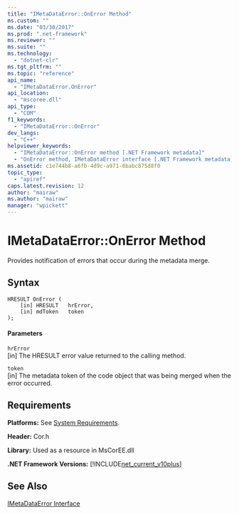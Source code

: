 ```yaml
---
title: "IMetaDataError::OnError Method"
ms.custom: ""
ms.date: "03/30/2017"
ms.prod: ".net-framework"
ms.reviewer: ""
ms.suite: ""
ms.technology: 
  - "dotnet-clr"
ms.tgt_pltfrm: ""
ms.topic: "reference"
api_name: 
  - "IMetaDataError.OnError"
api_location: 
  - "mscoree.dll"
api_type: 
  - "COM"
f1_keywords: 
  - "IMetaDataError::OnError"
dev_langs: 
  - "C++"
helpviewer_keywords: 
  - "IMetaDataError::OnError method [.NET Framework metadata]"
  - "OnError method, IMetaDataError interface [.NET Framework metadata]"
ms.assetid: c1e744b8-a6fb-4d9c-a971-8babc875d8f0
topic_type: 
  - "apiref"
caps.latest.revision: 12
author: "mairaw"
ms.author: "mairaw"
manager: "wpickett"
---
```

# IMetaDataError::OnError Method
Provides notification of errors that occur during the metadata merge.  
  
## Syntax  
  
```  
HRESULT OnError (  
    [in] HRESULT   hrError,   
    [in] mdToken   token  
);  
```  
  
#### Parameters  
 `hrError`  
 [in] The HRESULT error value returned to the calling method.  
  
 `token`  
 [in] The metadata token of the code object that was being merged when the error occurred.  
  
## Requirements  
 **Platforms:** See [System Requirements](../../../../docs/framework/get-started/system-requirements.md).  
  
 **Header:** Cor.h  
  
 **Library:** Used as a resource in MsCorEE.dll  
  
 **.NET Framework Versions:** [!INCLUDE[net_current_v10plus](../../../../includes/net-current-v10plus-md.md)]  
  
## See Also  
 [IMetaDataError Interface](../../../../docs/framework/unmanaged-api/metadata/imetadataerror-interface.md)
